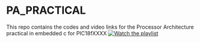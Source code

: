 # PA_PRACTICAL
This repo contains the codes and video links for the Processor Architecture practical in embedded c for PIC18fXXXX
[![Watch the playlist](http://imageipsum.com/1200x675)](https://www.youtube.com/watch?v=H7nk8-T8Uyg&list=PL-Bn8QUxn4aLPs6W4V3Inx0KG98ZyfR3K&pp=gAQB)
